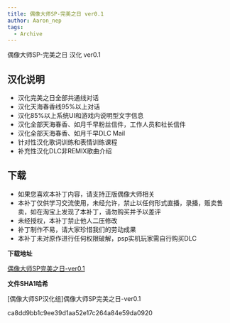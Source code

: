 ```yaml
---
title: 偶像大师SP-完美之日 ver0.1
author: Aaron_nep
tags:
  - Archive
---
```


偶像大师SP-完美之日 汉化 ver0.1

## 汉化说明

- 汉化完美之日全部共通线对话
- 汉化天海春香线95%以上对话
- 汉化85%以上系统UI和游戏内说明型文字信息
- 汉化全部天海春香、如月千早粉丝信件，工作人员和社长信件
- 汉化全部天海春香、如月千早DLC Mail
- 针对性汉化歌词训练和表情训练课程
- 补充性汉化DLC非REMIX歌曲介绍


## 下载

-  如果您喜欢本补丁内容，请支持正版偶像大师相关
- 本补丁仅供学习交流使用，未经允许，禁止以任何形式直播，录播，贩卖售卖，如在淘宝上发现了本补丁，请勿购买并予以差评
- 未经授权，本补丁禁止他人二压修改
- 补丁制作不易，请大家珍惜我们的劳动成果
- 本补丁未对原作进行任何权限破解，psp实机玩家需自行购买DLC

**下载地址**

[偶像大师SP完美之日-ver0.1](https://mega.nz/file/7olHgQwI#jmbUO3zrzqOaAppcmaPrcJvmWQ0Ix5QdN1ee5k150xM)

**文件SHA1哈希**

[偶像大师SP汉化组]偶像大师SP完美之日-ver0.1

ca8dd9bb1c9ee39d1aa52e17c264a84e59da0920

